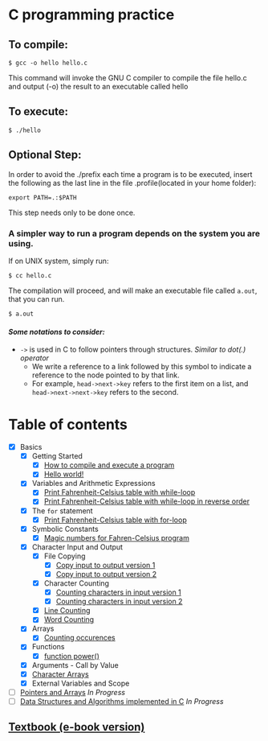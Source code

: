 # C programming practice

## To compile:
<code>$ gcc -o hello hello.c</code>

This command will invoke the GNU C compiler to compile the file hello.c and output (-o) the result to an executable called hello

## To execute:
<code>$ ./hello</code>

## Optional Step:
In order to avoid the ./prefix each time a program is to be executed, insert the following as the last line in the file .profile(located in your home folder):

<code>export PATH=.:$PATH</code>
	
This step needs only to be done once.

<h3>A simpler way to run a program depends on the system you are using.</h3>
If on UNIX system, simply run:

<code>$ cc hello.c</code>

The compilation will proceed, and will make an executable file called `a.out`, that you can run.

<code>$ a.out</code>

#### *Some notations to consider:*
- `->` is used in C to follow pointers through structures. *Similar to dot(.) operator*
	- We write a reference to a link followed by this symbol to indicate a reference to the node pointed to by that link.
	- For example, `head->next->key` refers to the first item on a list, and `head->next->next->key` refers to the second.

# Table of contents
- [x] Basics
	- [x] Getting Started
		- [x] [How to compile and execute a program](https://github.com/carrliitos/CPrograms#c-programming-practice)
		- [x] [Hello world!](https://github.com/carrliitos/CPrograms/blob/master/TutorialIntroduction/hello.c)
	- [x] Variables and Arithmetic Expressions
		- [x] [Print Fahrenheit-Celsius table with while-loop](https://github.com/carrliitos/CPrograms/blob/master/TutorialIntroduction/FahrTable.c)
		- [x] [Print Fahrenheit-Celsius table with while-loop in reverse order](https://github.com/carrliitos/CPrograms/blob/master/TutorialIntroduction/FahrTable_ReverseOrder.c)
	- [x] The `for` statement
		- [x] [Print Fahrenheit-Celsius table with for-loop](https://github.com/carrliitos/CPrograms/blob/master/TutorialIntroduction/FahrTable_ForLoop.c)
	- [x] Symbolic Constants
		- [x] [Magic numbers for Fahren-Celsius program](https://github.com/carrliitos/CPrograms/blob/master/TutorialIntroduction/MagicNumbers.c)
	- [x] Character Input and Output
		- [x] File Copying
			- [x] [Copy input to output version 1](https://github.com/carrliitos/CPrograms/blob/master/TutorialIntroduction/MagicNumbers.c)
			- [x] [Copy input to output version 2](https://github.com/carrliitos/CPrograms/blob/master/TutorialIntroduction/CharacterData_Vers2.c)
		- [x] Character Counting
			- [x] [Counting characters in input version 1](https://github.com/carrliitos/CPrograms/blob/master/TutorialIntroduction/CharacterCounting.c)
			- [x] [Counting characters in input version 2](https://github.com/carrliitos/CPrograms/blob/master/TutorialIntroduction/CharacterCounting_Vers2.c)
		- [x] [Line Counting](https://github.com/carrliitos/CPrograms/blob/master/TutorialIntroduction/LineCounting.c)
		- [x] [Word Counting](https://github.com/carrliitos/CPrograms/blob/master/TutorialIntroduction/WordCounting.c)
	- [x] Arrays
		- [x] [Counting occurences](https://github.com/carrliitos/CPrograms/blob/master/TutorialIntroduction/NumberOfOccurrences.c)
	- [x] Functions
		- [x] [function power()](https://github.com/carrliitos/CPrograms/blob/master/TutorialIntroduction/PowerFunction.c)
	- [x] Arguments - Call by Value
	- [x] [Character Arrays](https://github.com/carrliitos/CPrograms/blob/master/TutorialIntroduction/CharacterArray.c)
	- [x] External Variables and Scope
- [ ] [Pointers and Arrays](https://github.com/carrliitos/CPrograms/tree/master/TutorialIntroduction/PointersAndArrays#pointers-and-addresses) *In Progress*
- [ ] [Data Structures and Algorithms implemented in C](https://github.com/carrliitos/CPrograms/tree/master/DSA) *In Progress*

## [Textbook (e-book version)](http://www2.cs.uregina.ca/~hilder/cs833/Other%20Reference%20Materials/The%20C%20Programming%20Language.pdf)